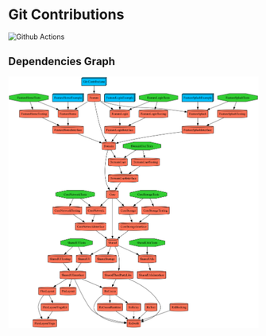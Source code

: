 # Git Contributions
![Github Actions](https://github.com/Seungho-Park/Git-Contributions/actions/workflows/action.yaml/badge.svg)

## Dependencies Graph
![Dependencies Graph](./graph.png)